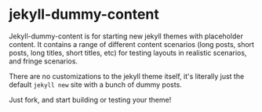 jekyll-dummy-content
====================

Jekyll-dummy-content is for starting new jekyll themes with placeholder content. It contains a range of different content scenarios (long posts, short posts, long titles, short titles, etc) for testing layouts in realistic scenarios, and fringe scenarios.

There are no customizations to the jekyll theme itself, it's literally just the default `jekyll new` site with a bunch of dummy posts.

Just fork, and start building or testing your theme!
